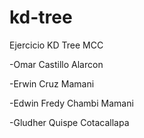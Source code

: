# kd-tree

Ejercicio KD Tree MCC

-Omar Castillo Alarcon

-Erwin Cruz Mamani

-Edwin Fredy Chambi Mamani 

-Gludher Quispe Cotacallapa
